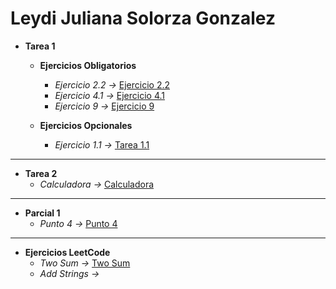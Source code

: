 # Leydi Juliana Solorza Gonzalez
- **Tarea 1** 
    - **Ejercicios Obligatorios**
        - *Ejercicio 2.2 ->* [Ejercicio 2.2](https://github.com/julss642/Entrega-1-ejercicios-ALSE/blob/main/Tarea1/Ejercicio2.2.cpp)
        - *Ejercicio 4.1 ->* [Ejercicio 4.1](https://github.com/julss642/Entrega-1-ejercicios-ALSE/blob/main/Tarea1/Ejercicio4.1.cpp)
        - *Ejercicio 9 ->* [Ejercicio 9](https://github.com/julss642/Entrega-1-ejercicios-ALSE/blob/main/Tarea1/Ejercicio9.cpp)

    - **Ejercicios Opcionales**
        - *Ejercicio 1.1 ->* [Tarea 1.1](https://github.com/julss642/Entrega-1-ejercicios-ALSE/blob/main/Tarea2/Ejercicio1.1.cpp)
-----------------------------------------------------------------------------------------------------
- **Tarea 2** 
    - *Calculadora ->* [Calculadora](https://github.com/julss642/Entrega-1-ejercicios-ALSE/blob/main/Tarea3/Calculadora.cpp)
---------------------------------------------------------------------------------------------------
- **Parcial 1** 
    - *Punto 4 ->* [Punto 4](https://github.com/julss642/Entrega-1-ejercicios-ALSE/tree/main/Parcial1)
---------------------------------------------------------------------------------------------------
- **Ejercicios LeetCode**
    - *Two Sum ->* [Two Sum](https://github.com/julss642/Entrega-1-ejercicios-ALSE/blob/main/LeetCode/TwoSum.cpp)
    - *Add Strings ->* 
